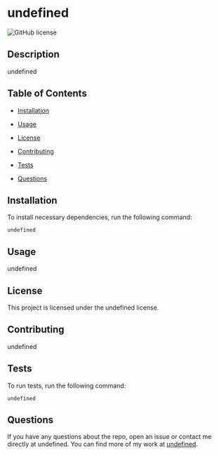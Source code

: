 # undefined
![GitHub license](https://img.shields.io/badge/license-undefined-blue.svg)

## Description

undefined

## Table of Contents 

* [Installation](#installation)

* [Usage](#usage)


* [License](#license)


* [Contributing](#contributing)

* [Tests](#tests)

* [Questions](#questions)

## Installation

To install necessary dependencies, run the following command:

```
undefined
```

## Usage

undefined

## License

This project is licensed under the undefined license.
  
## Contributing

undefined

## Tests

To run tests, run the following command:

```
undefined
```

## Questions

If you have any questions about the repo, open an issue or contact me directly at undefined. You can find more of my work at [undefined](https://github.com/undefined/).

